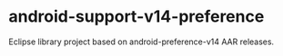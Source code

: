 # android-support-v14-preference
Eclipse library project based on android-preference-v14 AAR releases.
